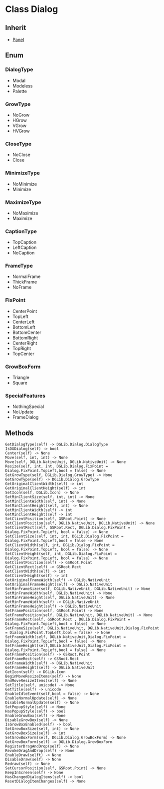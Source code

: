 # Class Dialog

## Inherit

* [Panel](Panel.md)


## Enum

### DialogType

* Modal
* Modeless
* Palette

### GrowType

* NoGrow
* HGrow
* VGrow
* HVGrow

### CloseType

* NoClose
* Close

### MinimizeType

* NoMinimize
* Minimize

### MaximizeType

* NoMaximize
* Maximize

### CaptionType

* TopCaption
* LeftCaption
* NoCaption

### FrameType

* NormalFrame
* ThickFrame
* NoFrame

### FixPoint

* CenterPoint
* TopLeft
* CenterLeft
* BottomLeft
* BottomCenter
* BottomRight
* CenterRight
* TopRight
* TopCenter

### GrowBoxForm

* Triangle
* Square

### SpecialFeatures

* NothingSpecial
* NoUpdate
* FrameDialog


## Methods
```
GetDialogType(self) -> DGLib.Dialog.DialogType
IsDGDialog(self) -> bool
Center(self) -> None
Move(self, int, int) -> None
Move(self, DGLib.NativeUnit, DGLib.NativeUnit) -> None
Resize(self, int, int, DGLib.Dialog.FixPoint = Dialog.FixPoint.TopLeft,bool = false) -> None
SetGrowType(self, DGLib.Dialog.GrowType) -> None
GetGrowType(self) -> DGLib.Dialog.GrowType
GetOriginalClientWidth(self) -> int
GetOriginalClientHeight(self) -> int
SetIcon(self, DGLib.Icon) -> None
SetMinClientSize(self, int, int) -> None
SetMinClientWidth(self, int) -> None
SetMinClientHeight(self, int) -> None
GetMinClientWidth(self) -> int
GetMinClientHeight(self -> int
SetClientPosition(self, GSRoot.Point) -> None
SetClientPosition(self, DGLib.NativeUnit, DGLib.NativeUnit) -> None
SetClientRect(self, GSRoot.Rect, DGLib.Dialog.FixPoint = Dialog.FixPoint.TopLeft, bool = false) -> None
SetClientSize(self, int, int, DGLib.Dialog.FixPoint = Dialog.FixPoint.TopLeft,bool = false -> None
SetClientWidth(self, int, DGLib.Dialog.FixPoint = Dialog.FixPoint.TopLeft, bool = false) -> None
SetClientHeight(self, int, DGLib.Dialog.FixPoint = Dialog.FixPoint.TopLeft, bool = false) -> None
GetClientPosition(self) -> GSRoot.Point
GetClientRect(self) -> GSRoot.Rect
GetClientWidth(self) -> int
GetClientHeight(self) -> int
GetOriginalFrameWidth(self) -> DGLib.NativeUnit
GetOriginalFrameHeight(self) -> DGLib.NativeUnit
SetMinFrameSize(self, DGLib.NativeUnit, DGLib.NativeUnit) -> None
SetMinFrameWidth(self, DGLib.NativeUnit) -> None
SetMinFrameHeight(self, DGLib.NativeUnit) -> None
GetMinFrameWidth(self) -> DGLib.NativeUnit
GetMinFrameHeight(self) -> DGLib.NativeUnit
SetFramePosition(self, GSRoot.Point) -> None
SetFramePosition(self, DGLib.NativeUnit, DGLib.NativeUnit) -> None
SetFrameRect(self, GSRoot.Rect , DGLib.Dialog.FixPoint = Dialog.FixPoint.TopLeft,bool = false) -> None
SetFrameSize(self, DGLib.NativeUnit, DGLib.NativeUnit,Dialog.FixPoint = Dialog.FixPoint.TopLeft,bool = false) -> None
SetFrameWidth(self, DGLib.NativeUnit,Dialog.FixPoint = Dialog.FixPoint.TopLeft,bool = false) -> None
SetFrameHeight(self,DGLib.NativeUnit,Dialog.FixPoint = Dialog.FixPoint.TopLeft,bool = false) -> None
GetFramePosition(self) -> GSRoot.Point
GetFrameRect(self) -> GSRoot.Rect
GetFrameWidth(self) -> DGLib.NativeUnit
GetFrameHeight(self) -> DGLib.NativeUnit
GetIcon(self) -> DGLib.Icon
BeginMoveResizeItems(self) -> None
EndMoveResizeItems(self) -> None
SetTitle(self, unicode) -> None
GetTitle(self) -> unicode
EnableIdleEvent(self,bool = false) -> None
EnableNormalUpdate(self) -> None
DisableNormalUpdate(self) -> None
SetPopupStyle(self) -> None
HasPopupStyle(self) -> bool
EnableGrowBox(self) -> None
DisableGrowBox(self) -> None
IsGrowBoxEnabled(self) -> bool
SetGrowBoxSize(self, int) -> None
GetGrowBoxSize(self) -> int
SetGrowBoxForm(self, DGLib.Dialog.GrowBoxForm) -> None
GetGrowBoxForm(self) -> DGLib.Dialog.GrowBoxForm
RegisterDragAndDrop(self) -> None
RevokeDragAndDrop(self) -> None
EnableDraw(selft) -> None
DisableDraw(self) -> None
Redraw(self) -> None
SetCursorPosition(self, GSRoot.Point) -> None
KeepInScreen(self) -> None
HasChangedDialogItems(self) -> bool
ResetDialogItemChanges(self) -> None
```

